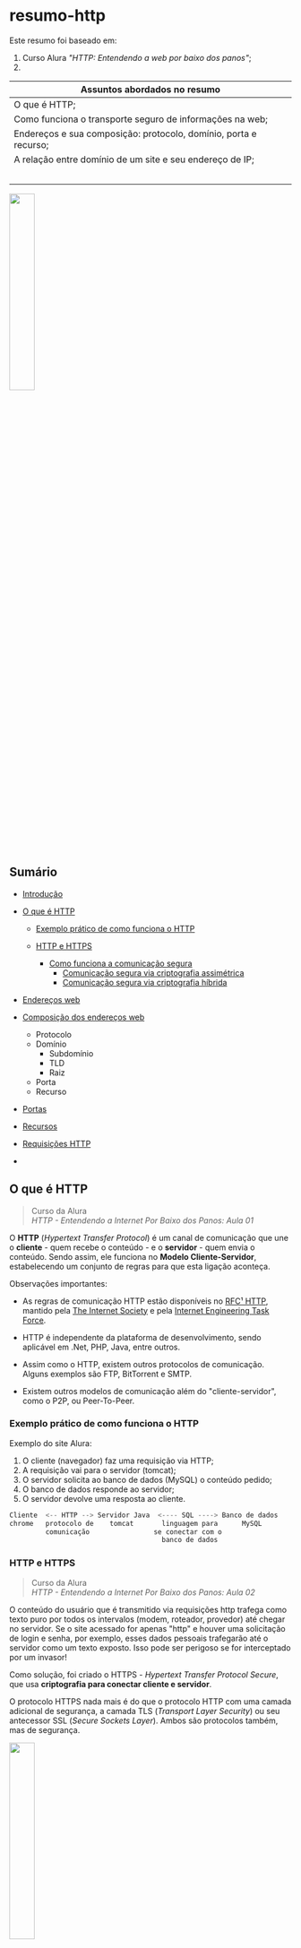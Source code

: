 # resumo-http
Este resumo foi baseado em:

1. Curso Alura _"HTTP: Entendendo a web por baixo dos panos"_;
2. 

| Assuntos abordados no resumo                                 |
| ------------------------------------------------------------ |
| O que é HTTP;                                                |
| Como funciona o transporte seguro de informações na web;     |
| Endereços e sua composição: protocolo, domínio, porta e recurso; |
| A relação entre domínio de um site e seu endereço de IP;     |
|                                                              |
|                                                              |
|                                                              |
|                                                              |
|                                                              |

<img src="./assets/1-notes.gif" width="30%">

## Sumário

- [Introdução](#Introdução)
- [O que é HTTP](#O-que-é-HTTP)

  - [Exemplo prático de como funciona o HTTP](#Exemplo-prático-de-como-funciona-o-HTTP)

  - [HTTP e HTTPS](#HTTP-e-HTTPS) 
    - [Como funciona a comunicação segura](#Como-funciona-a-comunicação-segura)
      - [Comunicação segura via criptografia assimétrica](#Comunicação-segura-via-criptografia-assimétrica)
      - [Comunicação segura via criptografia híbrida](#Comunicação-segura-via-criptografia-híbrida)
-  [Endereços web](#Endereços-web)
  - [Composição dos endereços web](#Composição-dos-endereços-web)
    - Protocolo
    - Domínio
      - Subdomínio
      - TLD
      - Raiz
    - Porta
    - Recurso
  - [Portas](#Portas)
  - [Recursos](#Recursos)
- [Requisições HTTP](#Requisições-HTTP)
- 

## O que é HTTP
> Curso da Alura </br>*HTTP - Entendendo a Internet Por Baixo dos Panos: Aula 01*

O **HTTP** (*Hypertext Transfer Protocol*) é um canal de comunicação que une o **cliente** - quem recebe o conteúdo - e o **servidor** - quem envia o conteúdo.  Sendo assim, ele funciona no **Modelo Cliente-Servidor**, estabelecendo um conjunto de regras para que esta ligação aconteça.

Observações importantes:

- As regras de comunicação HTTP estão disponíveis no [RFC¹ HTTP](https://tools.ietf.org/html/rfc2616), mantido pela [The Internet Society](https://www.internetsociety.org/) e pela [Internet Engineering Task Force](https://www.ietf.org/).
- HTTP é independente da plataforma de desenvolvimento, sendo aplicável em .Net, PHP, Java, entre outros. 

- Assim como o HTTP, existem outros protocolos de comunicação. Alguns exemplos são FTP, BitTorrent e SMTP.
- Existem outros modelos de comunicação além do "cliente-servidor", como o P2P, ou Peer-To-Peer. 

### Exemplo prático de como funciona o HTTP 

Exemplo do site Alura:

1. O cliente (navegador) faz uma requisição via HTTP;
2. A requisição vai para o servidor (tomcat);
3. O servidor solicita ao banco de dados (MySQL) o conteúdo pedido;
4. O banco de dados responde ao servidor;
5. O servidor devolve uma resposta ao cliente.

```js
Cliente  <-- HTTP --> Servidor Java  <---- SQL ----> Banco de dados
chrome   protocolo de    tomcat       linguagem para      MySQL
         comunicação                se conectar com o
                                      banco de dados
```

### HTTP e HTTPS
> Curso da Alura </br>*HTTP - Entendendo a Internet Por Baixo dos Panos: Aula 02*

O conteúdo do usuário que é transmitido via requisições http trafega como texto puro  por todos os intervalos (modem, roteador, provedor) até chegar no servidor. Se o site acessado for apenas "http" e houver uma solicitação de login e senha, por exemplo, esses dados pessoais trafegarão até o servidor como um texto exposto. Isso pode ser perigoso se for interceptado por um invasor! 

Como solução, foi criado o HTTPS - *Hypertext Transfer Protocol Secure*, que usa **criptografia para conectar cliente e servidor**.

O protocolo HTTPS nada mais é do que o protocolo HTTP com uma camada adicional de segurança, a camada TLS (*Transport Layer Security*) ou seu antecessor SSL (*Secure Sockets Layer*). Ambos são protocolos também, mas de segurança.

<img src="./assets/security-amico.gif" width="30%">

#### Como funciona a comunicação segura

Para fazer a segurança acontecer, precisamos de alguns ajudantes:

1. Autoridade certificadora: é uma empresa que confirma que aquele site é realmente seguro, concedendo para ele um certificado digital.
2. Certificado digital: é o documento cedido pela autoridade certificadora. É nele onde está a chave pública. É possível ver o certificado dos sites e suas informações no navegador, em `Inspecionar > Security`. 
3. Chave pública: É uma sequência de números e letras que vai criptografar todos os dados que saem do cliente (navegador). Ela é ligada matematicamente com outra chave bem maior, a chave privada.
4. Chave privada: É uma outra sequência de números e letras que fica no servidor. É ela quem vai descriptografar as informações criptografadas que o cliente mandou. Só funciona com a chave pública certa. Não esqueça: elas são ligadas matematicamente.

##### Comunicação segura via criptografia assimétrica

- Cliente acessa a aplicação (site) segura;
- O cliente recebe seu certificado contendo a chave pública.
- O cliente gera o conteúdo e criptografa com a chave pública;
- O conteúdo trafega via https;
- Conteúdo chega ao servidor;
- Conteúdo é descriptografado pela chave privada que já estava no servidor.

Mas há um problema na comunicação assimétrica: é lenta! Para mudar este quadro, as duas chaves teriam que ser iguais, o que torna a transação insegura, pois quem tiver a chave pública, tem também a chave privada, certo?

Pensando nisso, a solução foi juntar as criptografias assimétrica e simétrica!

##### Comunicação segura via criptografia híbrida

- Cliente acessa a aplicação (site) segura;
- O cliente recebe seu certificado contendo a chave pública.
- O cliente gera duas chaves simétricas e criptografa uma delas com a chave pública;
- A chave simétrica criptografada trafega via https;
- A chave chega ao servidor;
- A chave (que é igual àquela que já está no cliente) é descriptografada pela chave privada que já estava no servidor.
- Essas duas chaves simétricas serão usadas para todas as requisições seguintes, com os dados criptografados normalmente.

## Endereços Web

### Composição dos endereços web

```js
<---------------------------------ENDEREÇO ou URL-------------------------------->
    https:  // www.alura         .com        .br     	:80   	/curso-front-end.html

<-protocolo-> <--------------domínio--------------><--porta--><------recurso----->
              <--domínio---><-subdomínios-><-raiz->
    								<-T.L.D.->

*U.R.L.: Uniform Resource Locator
*T.L.D.: Top Level Domain
*www também é como se fosse um subdomínio, que já está legado, mas que continuamos usando. 
```

💡 Para saber mais:  Toda URL é uma URI - *Uniform Resource Identifier*. URL é apenas uma das formas de identificar alguma coisa, aqui é feito via "endereço". Outra forma é identificar via nome e, neste caso, usamos uma URN - *Uniform Resource Name*. 

A transformação de URL para URI seria:

 `cursos.alura/course/introducao-html-css` -> *`urn:cursos:alura:course:introducao-html-css`*

#### Protocolo

É quem faz a comunicação do cliente com o servidor.

#### Domínio

É o nome do site, como globo.com ou google.com.

##### Subdomínio

##### TLD

##### Raiz

##### O Servidor DNS

Todo domínio, na verdade, é um IP mascarado. Um número de identificação complicado que leva o cliente para vários servidores espalhados pelo mundo, e estes servidores são identificados por números. O cliente **precisa** desse número para chegar no site que você quer.

Mas, por outro lado, imagina quão difícil seria decorar números como 172.217.29.46 e 69.171.250.35 apenas para dois sites: google.com e facebook.com...

Para atender a necessidade do cliente (receber um número de IP certo) e da usuária (não precisar decorar todos os IP's), temos o **servidor DNS**, Domain Name System, ou sistema de nomes de domínios.

É ele o responsável por *traduzir o domínio digitado pela usuária para o número certo do endereço IP*. Assim, o _facebook.com_ digitado é transformado em _69.171.250.35_ para que a requisição comece.

💡 Para saber mais: Para conhecer o endereçamento IP de um site, abra o prompt de comando e digite `nslookup <domínio pesquisado>`. Você vai receber uma sequência de números única para cada site.

#### Porta

Para haver a comunicação entre o cliente e o servidor, o endereço não é o suficiente. É importante que haja um lugar comum a eles para receber a requisição e para mandar a resposta. Este lugar é a **porta**.

Fazendo uma analogia, imagine que você vai visitar uma amiga. Ela te passou apenas o endereço do prédio onde mora, mas, para entrar no prédio, você precisa informar qual apartamento quer visitar. Bem... você não vai entrar lá a menos que tenha o número certo.

<img src='./assets/searching-friend.gif' width='35%'>

Neste exemplo, o prédio é o servidor e o número do apartamento é o número da porta. Só dá para acessar o servidor com essas duas informações. É assim que a **os protocolos que estão na camada de transporte** funcionam: precisamos do endereço **e** da porta.

O endereço do exemplo acima é, por baixo dos panos, `https://www.github.com:443`. 443 é a porta padrão para qualquer site https, então não precisamos digitá-la todas as vezes. Para sites http, sem a camada de segurança, a porta padrão é a 80. 

💡 Para saber mais: 

- Neste [link](https://pt.wikipedia.org/wiki/Lista_de_portas_dos_protocolos_TCP_e_UDP) estão todas as portas disponíveis para usarmos na comunicação entre um ponto e outro.

- O HTTP está na **camada de aplicação** dos protocolos de comunicação, ligando processo-a-processo. E ele usa o TCP (*Transmission Control Protocol*) e UDP (*User Datagram Protocol*), que estão numa camada abaixo, a camada de transporte. 

- Todos esses protocolos estão dentro de uma grande lista de protocolos muito úteis para a comunicação entre máquinas: a pilha de protocolos TCP/IP.

#### Recurso

Os sites geralmente não tem apenas a página inicial. Possuem mais páginas internas, recursos de busca, etc. Como acessar?

Para ter acesso a essas páginas dentro de um site, digitamos mais termos depois da barra de endereço. Exemplo: para minha página no `github.com`, o endereço completo é `github.com/marianavns`. 

O que vem depois da `/`, da **raiz**, é chamado de **recurso** e traz todas as outras páginas dentro do site!

## Requisições HTTP

Fazer uma requisição HTTP é pedir algo ao servidor através do cliente. Quando um usuário digita algum endereço no navegador, ele está fazendo uma requisição via http para acessar aquele site. Quando faz o login e senha no site da faculdade, por exemplo, ele faz a requisição de uma autorização para visualizar o conteúdo das aulas.

### Requisições HTTP são Stateless

A cada requisição, novas informações são enviadas, uma coisa de cada vez. É como enviar cartas: o texto é escrito e enviado pelos Correios e, se tiver alguma outra novidade para contar na carta, não tem como editar - precisa escrever e enviar outra vez para o mesmo destinatário. Vai ver que é por isso que estamos usando tanto o Telegram, certo?

Mas por que adicionamos itens no carrinho do Mercado Livre, fechamos a página e, no dia seguinte, o carrinho ainda está com os itens do dia anterior? A requisição não teria que ser feita outra vez?

É aí que chegamos nos conceitos de sessão e cookies.

### Sessão

Se o carrinho do Mercado Livre não esvaziou de um dia para o outro, quer dizer que o usuário ainda está na mesma **sessão**: tempo logado em uma aplicação. 

Ao fazer o primeiro acesso, são informados e-mail e senha, então o site devolve ao cliente um **token**. A cada nova requisição, como adicionar mais um item no carrinho, o usuário não precisa informar e-mail e senha mais uma vez: o cliente usa o token que já foi informado pelo servidor no primeiro acesso. Este token, junto com muitas outras informações pessoais, fica armazenado num cookie.

#### Cookie

É um arquivo de internet que armazena temporariamente o que o internauta está visitando na rede e outras informações que variam de acordo com cada aplicação, inclusive o token. Assim, o usuário se mantem na sessão, não precisa logar toda hora e não perde os itens selecionados para a compra. 

Ele garante a persistência dos dados e a manutenção do estado. Nada mais é do que um pequeno arquivo de texto armazenado na máquina do usuário.

Ele sempre fica associado a um único domínio, e um domínio pode ter vários cookies para o mesmo usuário.

💡 Para saber mais:  Para visualizar os cookies de um site no Chrome, é este o caminho: **Configurações -> Privacidade -> Configurações de conteúdo... -> Todos os cookies e dados de site... -> Pesquisar o site**



¹ RFC significa *Request For Comments* e são documentos técnicos criados por pessoas e organizações que trabalham com tecnologia. Tem diferentes fontes, desde organizações como IETF ([Internet Engineering Taskforce](https://pt.wikipedia.org/wiki/Internet_Engineering_Task_Force)), IRTF ([Internet Research Taskforce](https://pt.wikipedia.org/wiki/Internet_Research_Task_Force)), ou IAB([Internet Architechture Board](https://pt.wikipedia.org/w/index.php?title=Internet_Architechture_Board&action=edit&redlink=1)), até autores sem vínculos. 


